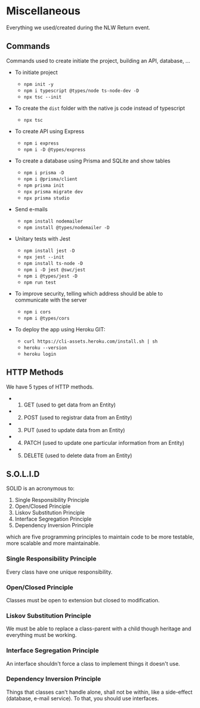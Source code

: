 # Miscellaneous

Everything we used/created during the NLW Return event.

## Commands

Commands used to create initiate the project, building an API, database, ...

- To initiate project
  - `npm init -y`
  - `npm i typescript @types/node ts-node-dev -D`
  - `npx tsc --init`
  
- To create the `dist` folder with the native js code instead of typescript
  - `npx tsc`

- To create API using Express
  - `npm i express`
  - `npm i -D @types/express`

- To create a database using Prisma and SQLite and show tables
  - `npm i prisma -D`
  - `npm i @prisma/client`
  - `npm prisma init`
  - `npx prisma migrate dev`
  - `npx prisma studio`

- Send e-mails
  - `npm install nodemailer`
  - `npm install @types/nodemailer -D`

- Unitary tests with Jest
  - `npm install jest -D`
  - `npx jest --init`
  - `npm install ts-node -D`
  - `npm i -D jest @swc/jest`
  - `npm i @types/jest -D`
  - `npm run test`

- To improve security, telling which address should be able to communicate with the server
  - `npm i cors`
  - `npm i @types/cors`

- To deploy the app using Heroku GIT:
  - `curl https://cli-assets.heroku.com/install.sh | sh`
  - `heroku --version`
  - `heroku login`

## HTTP Methods

We have 5 types of HTTP methods.

- 1. GET (used to get data from an Entity)
- 2. POST (used to registrar data from an Entity)
- 3. PUT (used to update data from an Entity)
- 4. PATCH (used to update one particular information from an Entity)
- 5. DELETE (used to delete data from an Entity)

## S.O.L.I.D

SOLID is an acronymous to:

1. Single Responsibility Principle
2. Open/Closed Principle
3. Liskov Substitution Principle
4. Interface Segregation Principle
5. Dependency Inversion Principle

which are five programming principles to maintain code to be more testable, more scalable and more maintainable.

### Single Responsibility Principle

Every class have one unique responsibility.

### Open/Closed Principle

Classes must be open to extension but closed to modification.

### Liskov Substitution Principle

We must be able to replace a class-parent with a child though heritage and everything must be working.

### Interface Segregation Principle

An interface shouldn't force a class to implement things it doesn't use.

### Dependency Inversion Principle

Things that classes can't handle alone, shall not be within, like a side-effect (database, e-mail service). To that, you should use interfaces.

